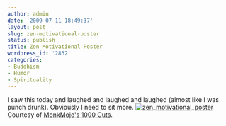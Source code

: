 ```yaml
---
author: admin
date: '2009-07-11 18:49:37'
layout: post
slug: zen-motivational-poster
status: publish
title: Zen Motivational Poster
wordpress_id: '2832'
categories:
- Buddhism
- Humor
- Spirituality
---
```


I saw this today and laughed and laughed and laughed (almost like I was
punch drunk). Obviously I need to sit more.
[![zen\_motivational\_poster](http://farm4.static.flickr.com/3520/3710957239_77543c1ba5.jpg)](http://www.flickr.com/photos/albill/3710957239/ "zen_motivational_poster")
Courtesy of [MonkMojo's 1000
Cuts](http://mojo1000.com/1000cuts/zen-motivational-poster.html).
